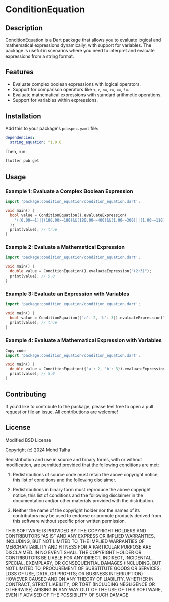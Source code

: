# ConditionEquation

## Description
ConditionEquation is a Dart package that allows you to evaluate logical and mathematical expressions dynamically, with support for variables. The package is useful in scenarios where you need to interpret and evaluate expressions from a string format.

## Features

- Evaluate complex boolean expressions with logical operators.
- Support for comparison operators like `<`, `>`, `<=`, `>=`, `==`, `!=`.
- Evaluate mathematical expressions with standard arithmetic operations.
- Support for variables within expressions.

## Installation

Add this to your package's `pubspec.yaml` file:

```yaml
dependencies:
  string_equation: ^1.0.0
```
Then, run:

```bash
flutter pub get
```
## Usage
### Example 1: Evaluate a Complex Boolean Expression

```dart
import 'package:condition_equation/condition_equation.dart';

void main() {
  bool value = ConditionEquation().evaluateExpression(
    "((0.00==1)||(180.00>=180)&&(180.00<=400)&&(1.00<=300)||(1.00>=110)&&(1.00<=300)&&(180.00<=400))"
  );
  print(value); // true
}
```
### Example 2: Evaluate a Mathematical Expression
```dart
import 'package:condition_equation/condition_equation.dart';

void main() {
  double value = ConditionEquation().evaluateExpression("(2+3)");
  print(value); // 5.0
}
```
### Example 3: Evaluate an Expression with Variables
```dart
import 'package:condition_equation/condition_equation.dart';

void main() {
  bool value = ConditionEquation({'a': 2, 'b': 3}).evaluateExpression("(a < b)");
  print(value); // true
}
```

### Example 4: Evaluate a Mathematical Expression with Variables
```dart
Copy code
import 'package:condition_equation/condition_equation.dart';

void main() {
  double value = ConditionEquation({'a': 2, 'b': 3}).evaluateExpression("(a + b)");
  print(value); // 5.0
}
```
## Contributing
If you'd like to contribute to the package, please feel free to open a pull request or file an issue. All contributions are welcome!

## License
Modified BSD License

Copyright (c) 2024 Mohd Talha

Redistribution and use in source and binary forms, with or without modification, are permitted provided that the following conditions are met:

1. Redistributions of source code must retain the above copyright notice, this list of conditions and the following disclaimer.

2. Redistributions in binary form must reproduce the above copyright notice, this list of conditions and the following disclaimer in the documentation and/or other materials provided with the distribution.

3. Neither the name of the copyright holder nor the names of its contributors may be used to endorse or promote products derived from this software without specific prior written permission.

THIS SOFTWARE IS PROVIDED BY THE COPYRIGHT HOLDERS AND CONTRIBUTORS “AS IS” AND ANY EXPRESS OR IMPLIED WARRANTIES, INCLUDING, BUT NOT LIMITED TO, THE IMPLIED WARRANTIES OF MERCHANTABILITY AND FITNESS FOR A PARTICULAR PURPOSE ARE DISCLAIMED. IN NO EVENT SHALL THE COPYRIGHT HOLDER OR CONTRIBUTORS BE LIABLE FOR ANY DIRECT, INDIRECT, INCIDENTAL, SPECIAL, EXEMPLARY, OR CONSEQUENTIAL DAMAGES (INCLUDING, BUT NOT LIMITED TO, PROCUREMENT OF SUBSTITUTE GOODS OR SERVICES; LOSS OF USE, DATA, OR PROFITS; OR BUSINESS INTERRUPTION) HOWEVER CAUSED AND ON ANY THEORY OF LIABILITY, WHETHER IN CONTRACT, STRICT LIABILITY, OR TORT (INCLUDING NEGLIGENCE OR OTHERWISE) ARISING IN ANY WAY OUT OF THE USE OF THIS SOFTWARE, EVEN IF ADVISED OF THE POSSIBILITY OF SUCH DAMAGE
